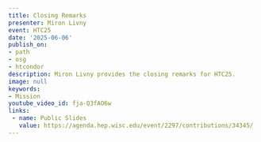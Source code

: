 ```yaml
---
title: Closing Remarks
presenter: Miron Livny
event: HTC25
date: '2025-06-06'
publish_on:
- path
- osg
- htcondor
description: Miron Livny provides the closing remarks for HTC25.
image: null
keywords:
- Mission
youtube_video_id: fja-Q3fAO6w
links:
 - name: Public Slides
   value: https://agenda.hep.wisc.edu/event/2297/contributions/34345/
---
```

